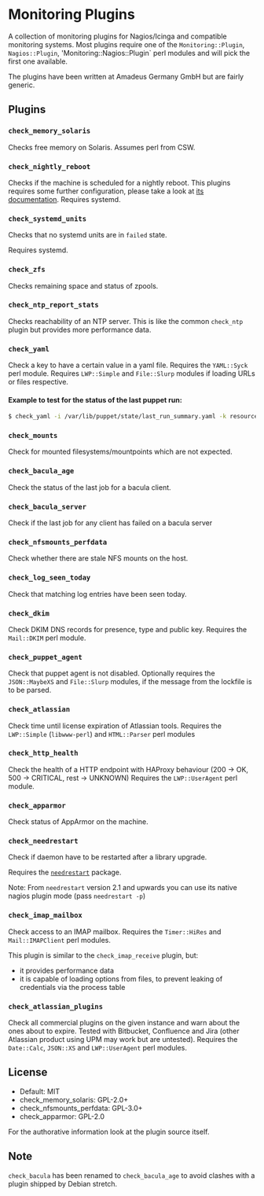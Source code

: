 # Monitoring Plugins

A collection of monitoring plugins for Nagios/Icinga and compatible monitoring
systems.
Most plugins require one of the `Monitoring::Plugin`, `Nagios::Plugin`,
'Monitoring::Nagios::Plugin` perl modules and will pick the first one
available.

The plugins have been written at Amadeus Germany GmbH but are fairly generic.

## Plugins

### `check_memory_solaris`

Checks free memory on Solaris. Assumes perl from CSW.

### `check_nightly_reboot`

Checks if the machine is scheduled for a nightly reboot.
This plugins requires some further configuration, please take a look at
[its documentation](check_nightly_reboot/README.md).
Requires systemd.

### `check_systemd_units`

Checks that no systemd units are in `failed` state.

Requires systemd.

### `check_zfs`

Checks remaining space and status of zpools.

### `check_ntp_report_stats`

Checks reachability of an NTP server.
This is like the common `check_ntp` plugin but provides more performance data.

### `check_yaml`

Check a key to have a certain value in a yaml file.
Requires the `YAML::Syck` perl module.
Requires `LWP::Simple` and `File::Slurp` modules if loading URLs or files
respective.

#### Example to test for the status of the last puppet run:

```sh
$ check_yaml -i /var/lib/puppet/state/last_run_summary.yaml -k resources -k failed -e 0
```

### `check_mounts`

Check for mounted filesystems/mountpoints which are not expected.

### `check_bacula_age`

Check the status of the last job for a bacula client.

### `check_bacula_server`

Check if the last job for any client has failed on a bacula server

### `check_nfsmounts_perfdata`

Check whether there are stale NFS mounts on the host.

### `check_log_seen_today`

Check that matching log entries have been seen today.

### `check_dkim`

Check DKIM DNS records for presence, type and public key.
Requires the `Mail::DKIM` perl module.

### `check_puppet_agent`

Check that puppet agent is not disabled.
Optionally requires the `JSON::MaybeXS` and `File::Slurp` modules, if the
message from the lockfile is to be parsed.

### `check_atlassian`

Check time until license expiration of Atlassian tools.
Requires the `LWP::Simple` (`libwww-perl`) and `HTML::Parser` perl modules

### `check_http_health`

Check the health of a HTTP endpoint with HAProxy behaviour
(200 -> OK, 500 -> CRITICAL, rest -> UNKNOWN)
Requires the `LWP::UserAgent` perl module.

### `check_apparmor`

Check status of AppArmor on the machine.

### `check_needrestart`

Check if daemon have to be restarted after a library upgrade.

Requires the [`needrestart`](https://github.com/liske/needrestart) package.

Note: From `needrestart` version 2.1 and upwards you can use its native nagios
plugin mode (pass `needrestart -p`)

### `check_imap_mailbox`

Check access to an IMAP mailbox.
Requires the `Timer::HiRes` and `Mail::IMAPClient` perl modules.

This plugin is similar to the `check_imap_receive` plugin, but:
* it provides performance data
* it is capable of loading options from files, to prevent leaking of
  credentials via the process table

### `check_atlassian_plugins`

Check all commercial plugins on the given instance and warn about the ones about to expire.
Tested with Bitbucket, Confluence and Jira (other Atlassian product using UPM may work but are untested).
Requires the `Date::Calc`, `JSON::XS` and `LWP::UserAgent` perl modules.

## License


* Default: MIT
* check_memory_solaris: GPL-2.0+
* check_nfsmounts_perfdata: GPL-3.0+
* check_apparmor: GPL-2.0

For the authorative information look at the plugin source itself.


## Note

`check_bacula` has been renamed to `check_bacula_age` to avoid clashes with a
plugin shipped by Debian stretch.
